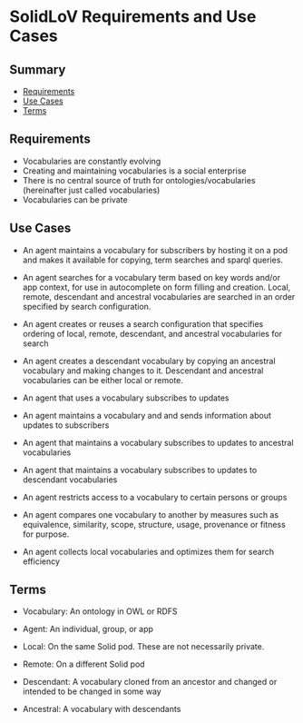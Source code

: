 # SolidLoV Requirements and Use Cases

## Summary

  - [Requirements](#Requirements)
  - [Use Cases](#Use-Cases)
  - [Terms](#Terms)

## Requirements

- Vocabularies are constantly evolving
- Creating and maintaining vocabularies is a social enterprise
- There is no central source of truth for ontologies/vocabularies (hereinafter just called vocabularies)
- Vocabularies can be private



## Use Cases

- An agent maintains a vocabulary for subscribers by hosting it on a pod and makes it available for copying, term searches and sparql queries.  

- An agent searches for a vocabulary term based on key words and/or app context, for use in autocomplete on form filling and creation.  Local, remote, descendant and ancestral vocabularies are searched in an order specified by search configuration.

- An agent creates or reuses a search configuration that specifies ordering of local, remote, descendant, and ancestral vocabularies for search

- An agent creates a descendant vocabulary by copying an ancestral vocabulary and making changes to it.  Descendant and ancestral vocabularies can be either local or remote.

- An agent that uses a vocabulary subscribes to updates

- An agent maintains a vocabulary and and sends information about updates to subscribers

- An agent that maintains a vocabulary subscribes to updates to ancestral vocabularies

- An agent that maintains a vocabulary subscribes to updates to descendant vocabularies

- An agent restricts access to a vocabulary to certain persons or groups

- An agent compares one vocabulary to another by measures such as equivalence, similarity, scope, structure, usage, provenance or fitness for purpose.

- An agent collects local vocabularies and optimizes them for search efficiency

## Terms

- Vocabulary: An ontology in OWL or RDFS

- Agent: An individual, group, or app

- Local: On the same Solid pod.  These are not necessarily private.

- Remote: On a different Solid pod

- Descendant: A vocabulary cloned from an ancestor and changed or intended to be changed in some way

- Ancestral: A vocabulary with descendants

